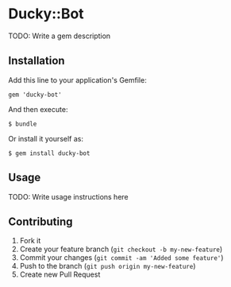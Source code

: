 # Ducky::Bot

TODO: Write a gem description

## Installation

Add this line to your application's Gemfile:

    gem 'ducky-bot'

And then execute:

    $ bundle

Or install it yourself as:

    $ gem install ducky-bot

## Usage

TODO: Write usage instructions here

## Contributing

1. Fork it
2. Create your feature branch (`git checkout -b my-new-feature`)
3. Commit your changes (`git commit -am 'Added some feature'`)
4. Push to the branch (`git push origin my-new-feature`)
5. Create new Pull Request
